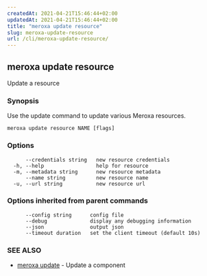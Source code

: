 ```yaml
---
createdAt: 2021-04-21T15:46:44+02:00
updatedAt: 2021-04-21T15:46:44+02:00
title: "meroxa update resource"
slug: meroxa-update-resource
url: /cli/meroxa-update-resource/
---
```

## meroxa update resource

Update a resource

### Synopsis

Use the update command to update various Meroxa resources.

```
meroxa update resource NAME [flags]
```

### Options

```
      --credentials string   new resource credentials
  -h, --help                 help for resource
  -m, --metadata string      new resource metadata
      --name string          new resource name
  -u, --url string           new resource url
```

### Options inherited from parent commands

```
      --config string      config file
      --debug              display any debugging information
      --json               output json
      --timeout duration   set the client timeout (default 10s)
```

### SEE ALSO

* [meroxa update](/cli/meroxa-update/)	 - Update a component

